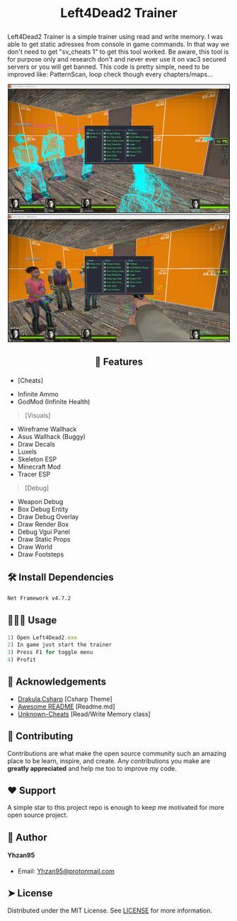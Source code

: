 
# <p align="center">Left4Dead2 Trainer</p>
Left4Dead2 Trainer is a simple trainer using read and write memory. I was able to get static adresses from console in game commands. In that
way we don't need to get "sv_cheats 1" to get this tool worked. Be aware, this tool is for purpose only and research don't and never ever use it on
vac3 secured servers or you will get banned. This code is pretty simple, need to be improved like: PatternScan, loop check though every chapters/maps...
  <p align="center">
  <img src="https://github.com/Yhzan95/Left4Dead2-Trainer/blob/main/Images/1.png" width="500" style="border: 1px solid #000;"/>
  <img src="https://github.com/Yhzan95/Left4Dead2-Trainer/blob/main/Images/2.png" width="500" style="border: 1px solid #000;"/>
</p>

## <p align="center">🧐 Features</p>
* [Cheats]
- Infinite Ammo
- GodMod (Infinite Health) 
> [Visuals]
- Wireframe Wallhack
- Asus Wallhack (Buggy)
- Draw Decals
- Luxels
- Skeleton ESP
- Minecraft Mod
- Tracer ESP
> [Debug]
- Weapon Debug
- Box Debug Entity
- Draw Debug Overlay
- Draw Render Box
- Debug Vgui Panel
- Draw Static Props
- Draw World
- Draw Footsteps

## 🛠️ Install Dependencies    
```bash
Net Framework v4.7.2
```

## 🧑🏻‍💻 Usage
```js
1) Open Left4Dead2.exe
2) In game just start the trainer
3) Press F1 for toggle menu
4) Profit
```
        
## 🙇 Acknowledgements      
- [Drakula.Csharp](https://github.com/Yhzan95/Drakula.Csharp) [Csharp Theme]
- [Awesome README](https://readmi.xyz/editor) [Readme.md]
- [Unknown-Cheats](https://www.unknowncheats.me/) [Read/Write Memory class]

## 🍰 Contributing    
Contributions are what make the open source community such an amazing place to be learn, inspire, and create. Any contributions you make are **greatly appreciated** and help me too to improve my code.

## ❤️ Support  
A simple star to this project repo is enough to keep me motivated for more open source project.
        
## 🙇 Author
#### Yhzan95
- Email: [Yhzan95@protonmail.com]()
        
## ➤ License
Distributed under the MIT License. See [LICENSE](LICENSE) for more information.
        
